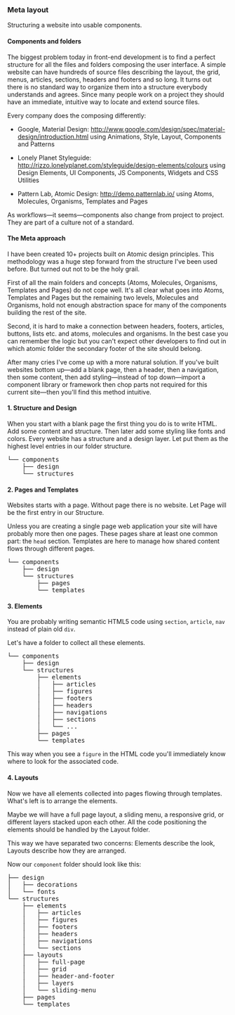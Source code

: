 ### Meta layout

Structuring a website into usable components.


#### Components and folders

The biggest problem today in front-end development is to find a perfect structure for all the files and folders composing the user interface.
A simple website can have hundreds of source files describing the layout, the grid, menus, articles, sections, headers and footers and so long.
It turns out there is no standard way to organize them into a structure everybody understands and agrees. Since many people work on a project they should have an immediate, intuitive way to locate and extend source files.

Every company does the composing differently:

- Google, Material Design: http://www.google.com/design/spec/material-design/introduction.html using Animations, Style, Layout, Components and Patterns

- Lonely Planet Styleguide: http://rizzo.lonelyplanet.com/styleguide/design-elements/colours using Design Elements, UI Components, JS Components, Widgets and CSS Utilities

- Pattern Lab, Atomic Design: http://demo.patternlab.io/ using Atoms, Molecules, Organisms, Templates and Pages

As workflows&mdash;it seems&mdash;components also change from project to project. They are part of a culture not of a standard.


#### The Meta approach

I have been created 10+ projects built on Atomic design principles. This methodology was a huge step forward from the structure I've been used before. But turned out not to be the holy grail.

First of all the main folders and concepts (Atoms, Molecules, Organisms, Templates and Pages) do not cope well. It's all clear what goes into Atoms, Templates and Pages but the remaining two levels, Molecules and Organisms, hold not enough abstraction space for many of the components building the rest of the site.

Second, it is hard to make a connection between headers, footers, articles, buttons, lists etc. and atoms, molecules and organisms. In the best case you can remember the logic but you can't expect other developers to find out in which atomic folder the secondary footer of the site should belong.

After many cries I've come up with a more natural solution.
If you've built websites bottom up&mdash;add a blank page, then a header, then a navigation, then some content, then add styling&mdash;instead of top down&mdash;import a component library or framework then chop parts not required for this current site&mdash;then you'll find this method intuitive.


#### 1. Structure and Design

When you start with a blank page the first thing you do is to write HTML. Add some content and structure. Then later add some styling like fonts and colors. Every website has a structure and a design layer. Let put them as the highest level entries in our folder structure.

<pre>
└── components
    ├── design
    └── structures
</pre>


#### 2. Pages and Templates

Websites starts with a page. Without page there is no website. Let Page will be the first entry in our Structure.

Unless you are creating a single page web application your site will have probably more then one pages. These pages share at least one common part: the <code>head</code> section. Templates are here to manage how shared content flows through different pages.

<pre>
└── components
    ├── design
    └── structures
        ├── pages
        └── templates
</pre>


#### 3. Elements

You are probably writing semantic HTML5 code using <code>section</code>, <code>article</code>, <code>nav</code> instead of plain old <code>div</code>.

Let's have a folder to collect all these elements.

<pre>
└── components
    ├── design
    └── structures
        ├── elements
        │   ├── articles
        │   ├── figures
        │   ├── footers
        │   ├── headers
        │   ├── navigations
        │   ├── sections
        │   └── ...
        ├── pages
        └── templates
</pre>

This way when you see a <code>figure</code> in the HTML code you'll immediately know where to look for the associated code.


#### 4. Layouts

Now we have all elements collected into pages flowing through templates. What's left is to arrange the elements.

Maybe we will have a full page layout, a sliding menu, a responsive grid, or different layers stacked upon each other. All the code positioning the elements should be handled by the Layout folder.

This way we have separated two concerns: Elements describe the look, Layouts describe how they are arranged.

Now our <code>component</code> folder should look like this:

<pre>
├── design
│   ├── decorations
│   └── fonts
└── structures
    ├── elements
    │   ├── articles
    │   ├── figures
    │   ├── footers
    │   ├── headers
    │   ├── navigations
    │   └── sections
    ├── layouts
    │   ├── full-page
    │   ├── grid
    │   ├── header-and-footer
    │   ├── layers
    │   └── sliding-menu
    ├── pages
    └── templates
</pre>
